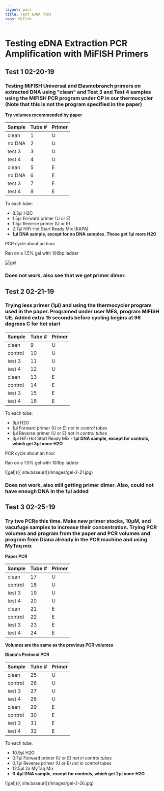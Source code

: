 ```yaml
---
layout: post
title: Test eDNA PCRs
tags: MiFish
---
```

# Testing eDNA Extraction PCR Amplification with MiFISH Primers

## Test 1 02-20-19

### Testing MiFISH Universal and Elasmobranch primers on extracted DNA using "clean" and Test 3 and Test 4 samples using the MIFISH PCR program under CP in our thermocycler (Note that this is not the program specified in the paper)

**Try volumes recommended by paper**

|Sample|Tube #|Primer|
|---|---|---|
|clean|1|U|
|no DNA|2|U|
|test 3|3|U|
|test 4|4|U
|clean|5|E|
|no DNA|6|E|
|test 3|7|E|
|test 4|8|E|

To each tube:
- 8.3µl H2O
- 1.5µl Forward primer (U or E)
- 1.5µl Reverse primer (U or E)
- 2.7µl HiFi Hot Start Ready Mix (KAPA)
- **1µl DNA sample, except for no DNA samples. Those get 1µl more H2O**

PCR cycle about an hour

Ran on a 1.5% gel with 100bp ladder

![gel]({{site.baseurl}}/images/gel-2-20.jpg)


### Does not work, also see that we get primer dimer.

## Test 2 02-21-19

### Trying less primer (1µl) and using the thermocycler program used in the paper. Programed under user MES, program MIFISH UE. Added extra 15 seconds before cycling begins at 98 degrees C for hot start

|Sample|Tube #|Primer|
|---|---|---|
|clean|9|U|
|control|10|U|
|test 3|11|U|
|test 4|12|U
|clean|13|E|
|control|14|E|
|test 3|15|E|
|test 4|16|E|

To each tube:
- 9µl H2O
- 1µl Forward primer (U or E) _not in control tubes_
- 1µl Reverse primer (U or E) _not in control tubes_
- 3µl HiFi Hot Start Ready Mix
**- 1µl DNA sample, except for controls, which get 3µl more H2O**

PCR cycle about an hour

Ran on a 1.5% gel with 100bp ladder

![gel]({{ site.baseurl}}/images/gel-2-21.jpg)

### Does not work, also still getting primer dimer. Also, could not have enough DNA in the 1µl added

## Test 3 02-25-19

### Try two PCRs this time. Make new primer stocks, 10µM, and vacufuge samples to increase their concentration. Trying PCR volumes and program from the paper and PCR volumes and program from Diana already in the PCR machine and using MyTaq mix

**Paper PCR**

|Sample|Tube #|Primer|
|---|---|---|
|clean|17|U|
|control|18|U|
|test 3|19|U|
|test 4|20|U
|clean|21|E|
|control|22|E|
|test 3|23|E|
|test 4|24|E|

**Volumes are the same as the previous PCR volumes**

**Diana's Protocol PCR**

|Sample|Tube #|Primer|
|---|---|---|
|clean|25|U|
|control|26|U|
|test 3|27|U|
|test 4|28|U
|clean|29|E|
|control|30|E|
|test 3|31|E|
|test 4|32|E|

To each tube:
- 10.9µl H2O
- 0.7µl Forward primer (U or E) _not in control tubes_
- 0.7µl Reverse primer (U or E) _not in control tubes_
- 12.5µl 2x MyTaq Mix
- **0.4µl DNA sample, except for controls, which get 2µl more H2O**

![gel]({{ site.baseurl}}/images/gel-2-26.jpg)
